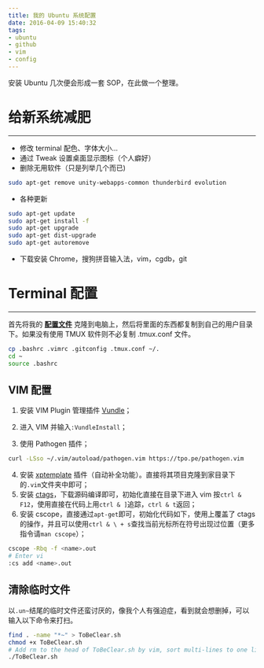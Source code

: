 ```yaml
---
title: 我的 Ubuntu 系统配置
date: 2016-04-09 15:40:32
tags: 
- ubuntu
- github
- vim
- config
---
```



安装 Ubuntu 几次便会形成一套 SOP，在此做一个整理。
<!-- more -->

# 给新系统减肥
---
- 修改 terminal 配色、字体大小...
- 通过 Tweak 设置桌面显示图标（个人癖好）
- 删除无用软件（只是列举几个而已)
```sh
sudo apt-get remove unity-webapps-common thunderbird evolution
```
- 各种更新
```sh
sudo apt-get update
sudo apt-get install -f
sudo apt-get upgrade
sudo apt-get dist-upgrade
sudo apt-get autoremove
```
- 下载安装 Chrome，搜狗拼音输入法，vim，cgdb，git


# Terminal 配置
---

首先将我的 **[配置文件](https://github.com/Joouis/Joou-s-Config)** 克隆到电脑上，然后将里面的东西都复制到自己的用户目录下。如果没有使用 TMUX 软件则不必复制 .tmux.conf 文件。
```sh
cp .bashrc .vimrc .gitconfig .tmux.conf ~/.
cd ~
source .bashrc
```

## VIM 配置
1. 安装 VIM Plugin 管理插件 [Vundle](https://github.com/VundleVim/Vundle.vim)；

2. 进入 VIM 并输入`:VundleInstall`；

3. 使用 Pathogen 插件；
```sh
curl -LSso ~/.vim/autoload/pathogen.vim https://tpo.pe/pathogen.vim
```
4. 安装 [xptemplate](https://github.com/drmingdrmer/xptemplate) 插件（自动补全功能）。直接将其项目克隆到家目录下的`.vim`文件夹中即可；
5. 安装 [ctags](http://ctags.sourceforge.net/)，下载源码编译即可，初始化直接在目录下进入 vim 按`ctrl & F12`，使用直接在代码上用`ctrl & ]`追踪，`ctrl & t`返回；
6. 安装 cscope，直接通过`apt-get`即可，初始化代码如下，使用上覆盖了 ctags 的操作，并且可以使用`ctrl & \ + s`查找当前光标所在符号出现过位置（更多指令请`man cscope`）；
```sh
cscope -Rbq -f <name>.out
# Enter vi
:cs add <name>.out
```

## 清除临时文件
以`.un~`结尾的临时文件还蛮讨厌的，像我个人有强迫症，看到就会想删掉，可以输入以下命令来打扫。
```sh
find . -name "*~" > ToBeClear.sh
chmod +x ToBeClear.sh
# Add rm to the head of ToBeClear.sh by vim, sort multi-lines to one line by "shift j"
./ToBeClear.sh
```
